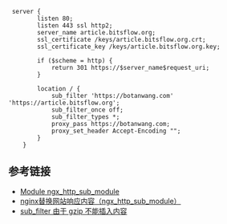 ```
 server {
        listen 80;
        listen 443 ssl http2;
        server_name article.bitsflow.org;
        ssl_certificate /keys/article.bitsflow.org.crt;
        ssl_certificate_key /keys/article.bitsflow.org.key;

        if ($scheme = http) {
            return 301 https://$server_name$request_uri;
        }

        location / {
            sub_filter 'https://botanwang.com' 'https://article.bitsflow.org';
            sub_filter_once off;
            sub_filter_types *;
            proxy_pass https://botanwang.com;
            proxy_set_header Accept-Encoding "";
        }
    }
```

## 参考链接
- [Module ngx_http_sub_module](http://nginx.org/en/docs/http/ngx_http_sub_module.html)
- [nginx替换网站响应内容（ngx_http_sub_module）](http://www.ttlsa.com/linux/nginx-modules-ngx_http_sub_module/)
- [sub_filter 由于 gzip 不能插入内容](http://www.nginx.cn/829.html)